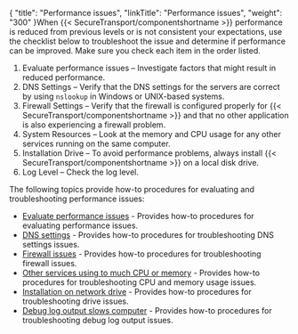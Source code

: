 {
    "title": "Performance issues",
    "linkTitle": "Performance issues",
    "weight": "300"
}When {{< SecureTransport/componentshortname  >}} performance is reduced from previous levels or is not consistent your expectations, use the checklist below to troubleshoot the issue and determine if performance can be improved. Make sure you check each item in the order listed.

1.  Evaluate performance issues – Investigate factors that might result in reduced performance.
2.  DNS Settings – Verify that the DNS settings for the servers are correct by using `nslookup` in Windows or UNIX-based systems.
3.  Firewall Settings – Verify that the firewall is configured properly for {{< SecureTransport/componentshortname >}} and that no other application is also experiencing a firewall problem.
4.  System Resources – Look at the memory and CPU usage for any other services running on the same computer.
5.  Installation Drive – To avoid performance problems, always install {{< SecureTransport/componentshortname >}} on a local disk drive.
6.  Log Level – Check the log level.

The following topics provide how-to procedures for evaluating and troubleshooting performance issues:

-   [Evaluate performance issues](t_st_evaluate_performance_issues) - Provides how-to procedures for evaluating performance issues.
-   [DNS settings](t_st_dns_settings) - Provides how-to procedures for troubleshooting DNS settings issues.
-   [Firewall issues](t_st_firewall_issues) - Provides how-to procedures for troubleshooting firewall issues.
-   [Other services using to much CPU or memory](t_st_other_services_using_to_much_cpu_memory) - Provides how-to procedures for troubleshooting CPU and memory usage issues.
-   [Installation on network drive](t_st_installation_on_network_drive) - Provides how-to procedures for troubleshooting drive issues.
-   [Debug log output slows computer](t_st_debug_log_output_slows_computer) - Provides how-to procedures for troubleshooting debug log output issues.
